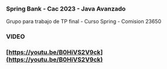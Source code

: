 ### Spring Bank - Cac 2023 - Java Avanzado
Grupo para trabajo de TP final - Curso Spring - Comision 23650

### VIDEO
### [https://youtu.be/B0HiVS2V9ck](https://youtu.be/B0HiVS2V9ck)

